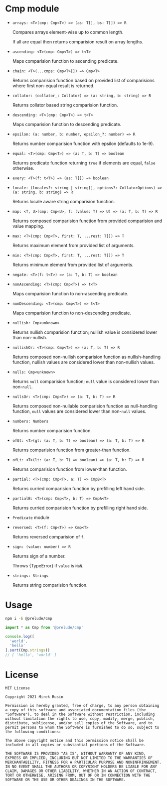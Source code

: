 # Cmp module

* `arrays: <T>(cmp: Cmp<T>) => (as: T[], bs: T[]) => R`

  Compares arrays element-wise up to common length.

  If all are equal then returns comparision result on array lengths.

* `ascending: <T>(cmp: Cmp<T>) => t<T>`

  Maps comparision function to ascending predicate.

* `chain: <T>(...cmps: Cmp<T>[]) => Cmp<T>`

  Returns comparision function based on provided list of comparisions where first non-equal result is returned.

* `collator: (collator_: Collator) => (a: string, b: string) => R`

  Returns collator based string comparision function.

* `descending: <T>(cmp: Cmp<T>) => t<T>`

  Maps comparision function to descending predicate.

* `epsilon: (a: number, b: number, epsilon_?: number) => R`

  Returns number comparision function with epsilon (defaults to 1e-9).

* `equal: <T>(cmp: Cmp<T>) => (a: T, b: T) => boolean`

  Returns predicate function returning `true` if elements are equal, `false` otherwise.

* `every: <T>(f: t<T>) => (as: T[]) => boolean`

* `locale: (locales?: string | string[], options?: CollatorOptions) => (a: string, b: string) => R`

  Returns locale aware string comparision function.

* `map: <T, U>(cmp: Cmp<U>, f: (value: T) => U) => (a: T, b: T) => R`

  Returns composed comparision function from provided comparision and value mapping.

* `max: <T>(cmp: Cmp<T>, first: T, ...rest: T[]) => T`

  Returns maximum element from provided list of arguments.

* `min: <T>(cmp: Cmp<T>, first: T, ...rest: T[]) => T`

  Returns minimum element from provided list of arguments.

* `negate: <T>(f: t<T>) => (a: T, b: T) => boolean`

* `nonAscending: <T>(cmp: Cmp<T>) => t<T>`

  Maps comparision function to non-ascending predicate.

* `nonDescending: <T>(cmp: Cmp<T>) => t<T>`

  Maps comparision function to non-descending predicate.

* `nullish: Cmp<unknown>`

  Returns nullish comparision function; nullish value is considered lower than non-nullish.

* `nullishOr: <T>(cmp: Cmp<T>) => (a: T, b: T) => R`

  Returns composed non-nullish comparision function as nullish-handling function, nullish values are considered lower than non-nullish values.

* `nulls: Cmp<unknown>`

  Returns `null` comparision function; `null` value is considered lower than non-`null`.

* `nullsOr: <T>(cmp: Cmp<T>) => (a: T, b: T) => R`

  Returns composed non-nullable comparision function as null-handling function, `null` values are considered lower than non-`null` values.

* `numbers: Numbers`

  Returns number comparision function.

* `ofGt: <T>(gt: (a: T, b: T) => boolean) => (a: T, b: T) => R`

  Returns comparision function from greater-than function.

* `ofLt: <T>(lt: (a: T, b: T) => boolean) => (a: T, b: T) => R`

  Returns comparision function from lower-than function.

* `partial: <T>(cmp: Cmp<T>, a: T) => CmpB<T>`

  Returns curried comparision function by prefilling left hand side.

* `partialB: <T>(cmp: Cmp<T>, b: T) => CmpA<T>`

  Returns curried comparision function by prefilling right hand side.

* `Predicate` module

* `reversed: <T>(f: Cmp<T>) => Cmp<T>`

  Returns reversed comparision of `f`.

* `sign: (value: number) => R`

  Returns sign of a number.

  Throws {TypeError} if `value` is `NaN`.

* `strings: Strings`

  Returns string comparision function.

# Usage

```bash
npm i -E @prelude/cmp
```

```ts
import * as Cmp from '@prelude/cmp'

console.log([
  'world',
  'hello'
].sort(Cmp.strings))
// [ 'hello', 'world' ]
```

# License

```
MIT License

Copyright 2021 Mirek Rusin

Permission is hereby granted, free of charge, to any person obtaining a copy of this software and associated documentation files (the "Software"), to deal in the Software without restriction, including without limitation the rights to use, copy, modify, merge, publish, distribute, sublicense, and/or sell copies of the Software, and to permit persons to whom the Software is furnished to do so, subject to the following conditions:

The above copyright notice and this permission notice shall be included in all copies or substantial portions of the Software.

THE SOFTWARE IS PROVIDED "AS IS", WITHOUT WARRANTY OF ANY KIND, EXPRESS OR IMPLIED, INCLUDING BUT NOT LIMITED TO THE WARRANTIES OF MERCHANTABILITY, FITNESS FOR A PARTICULAR PURPOSE AND NONINFRINGEMENT. IN NO EVENT SHALL THE AUTHORS OR COPYRIGHT HOLDERS BE LIABLE FOR ANY CLAIM, DAMAGES OR OTHER LIABILITY, WHETHER IN AN ACTION OF CONTRACT, TORT OR OTHERWISE, ARISING FROM, OUT OF OR IN CONNECTION WITH THE SOFTWARE OR THE USE OR OTHER DEALINGS IN THE SOFTWARE.
```
